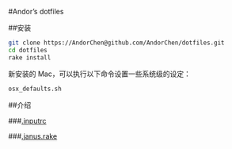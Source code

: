 #Andor’s dotfiles

##安装

```bash
git clone https://AndorChen@github.com/AndorChen/dotfiles.git
cd dotfiles
rake install
```

新安装的 Mac，可以执行以下命令设置一些系统级的设定：

```bash
osx_defaults.sh
```

##介绍

###[.inputrc](http://tldp.org/LDP/lfs/LFS-BOOK-6.1.1-HTML/chapter07/inputrc.html)

###[.janus.rake](https://github.com/carlhuda/janus#readme)
